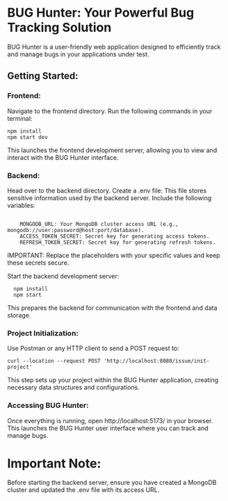# BUG Hunter: Your Powerful Bug Tracking Solution

BUG Hunter is a user-friendly web application designed to efficiently track and manage bugs in your applications under test.

## Getting Started:

### Frontend:

Navigate to the frontend directory. Run the following commands in your terminal:

```
npm install
npm start dev
```

This launches the frontend development server, allowing you to view and interact with the BUG Hunter interface.

### Backend:

Head over to the backend directory. Create a .env file: This file stores sensitive information used by the backend server. Include the following variables:

```

    MONGODB_URL: Your MongoDB cluster access URL (e.g., mongodb://user:password@host:port/database).
    ACCESS_TOKEN_SECRET: Secret key for generating access tokens.
    REFRESH_TOKEN_SECRET: Secret key for generating refresh tokens.
```

IMPORTANT: Replace the placeholders with your specific values and keep these secrets secure.

Start the backend development server:

```
  npm install
  npm start
```

This prepares the backend for communication with the frontend and data storage.

### Project Initialization:

Use Postman or any HTTP client to send a POST request to:

```
curl --location --request POST 'http://localhost:8080/issue/init-project'
```

This step sets up your project within the BUG Hunter application, creating necessary data structures and configurations.

### Accessing BUG Hunter:

Once everything is running, open http://localhost:5173/ in your browser. This launches the BUG Hunter user interface where you can track and manage bugs.

# Important Note:

Before starting the backend server, ensure you have created a MongoDB cluster and updated the .env file with its access URL.
